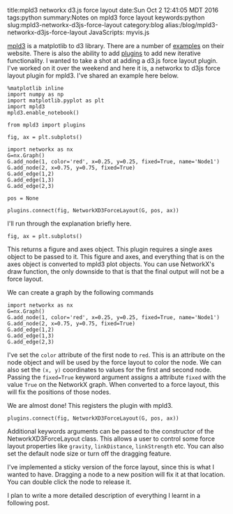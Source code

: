 title:mpld3 networkx d3.js force layout
date:Sun Oct  2 12:41:05 MDT 2016
tags:python
summary:Notes on mpld3 force layout
keywords:python
slug:mpld3-networkx-d3js-force-layout
category:blog
alias:/blog/mpld3-networkx-d3js-force-layout
JavaScripts: myvis.js

[mpld3](http://mpld3.github.io/) is a matplotlib to d3 library. There are a number of [examples](http://mpld3.github.io/examples/) on their website.
There is also the ability to add [plugins](http://mpld3.github.io/_downloads/custom_plugins.html) to add new iterative functionality. I wanted to take a shot at adding a d3.js force layout plugin. I've worked on it over the weekend and here it is, a networkx to d3js force layout plugin for mpld3. I've shared an example here below.

```
%matplotlib inline
import numpy as np
import matplotlib.pyplot as plt
import mpld3
mpld3.enable_notebook()

from mpld3 import plugins

fig, ax = plt.subplots()

import networkx as nx
G=nx.Graph()
G.add_node(1, color='red', x=0.25, y=0.25, fixed=True, name='Node1')
G.add_node(2, x=0.75, y=0.75, fixed=True)
G.add_edge(1,2)
G.add_edge(1,3)
G.add_edge(2,3)

pos = None

plugins.connect(fig, NetworkXD3ForceLayout(G, pos, ax))
```

<div id="fig_el5808544520390566548547064"></div>


I'll run through the explanation briefly here.

```
fig, ax = plt.subplots()
```

This returns a figure and axes object. This plugin requires a single axes object to be passed to it.
This figure and axes, and everything that is on the axes object is converted to mpld3 plot objects.
You can use NetworkX's draw function, the only downside to that is that the final output will not be a force layout.

We can create a graph by the following commands

```
import networkx as nx
G=nx.Graph()
G.add_node(1, color='red', x=0.25, y=0.25, fixed=True, name='Node1')
G.add_node(2, x=0.75, y=0.75, fixed=True)
G.add_edge(1,2)
G.add_edge(1,3)
G.add_edge(2,3)
```

I've set the `color` attribute of the first node to `red`.
This is an attribute on the node object and will be used by the force layout to color the node.
We can also set the `(x, y)` coordinates to values for the first and second node.
Passing the `fixed=True` keyword argument assigns a attribute `fixed` with the value `True` on the NetworkX graph.
When converted to a force layout, this will fix the positions of those nodes.

We are almost done! This registers the plugin with mpld3.

```
plugins.connect(fig, NetworkXD3ForceLayout(G, pos, ax))
```

Additional keywords arguments can be passed to the constructor of the NetworkXD3ForceLayout class.
This allows a user to control some force layout properties like `gravity`, `linkDistance`, `linkStrength` etc.
You can also set the default node size or turn off the dragging feature.

I've implemented a sticky version of the force layout, since this is what I wanted to have.
Dragging a node to a new position will fix it at that location.
You can double click the node to release it.

I plan to write a more detailed description of everything I learnt in a following post.
